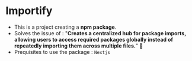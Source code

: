 # Importify

- This is a project creating a **npm package**.
- Solves the issue of : "**Creates a centralized hub for package imports, allowing users to access required packages globally instead of repeatedly importing them across multiple files.**" 🚀
- Prequisites to use the package : `Nextjs` 
